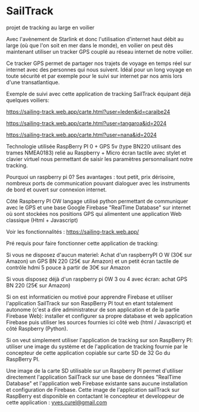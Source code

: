 # SailTrack
projet de tracking au large en voilier

Avec l'avènement de Starlink et donc l'utilisation d'internet haut débit au large (où que l'on soit en mer dans le monde), en voilier on peut dès maintenant utiliser un tracker GPS couplé au réseau internet de notre voilier. 

Ce tracker GPS permet de partager nos trajets de voyage en temps réel sur internet avec des personnes qui nous suivent. Idéal pour un long voyage en toute sécurité et par exemple pour le suivi sur internet par nos amis lors d'une transatlantique.

Exemple de suivi avec cette application de tracking SailTrack équipant déjà quelques voiliers:

https://sailing-track.web.app/carte.html?user=leden&id=caraibe24

https://sailing-track.web.app/carte.html?user=tangaroa&id=2024

https://sailing-track.web.app/carte.html?user=nana&id=2024

Technologie utilisée
RaspBerry PI 0 + GPS 5v (type BN220 utilisant des trames NMEA0183) relié au Raspberry + Micro écran tactile avec stylet et clavier virtuel nous permettant de saisir les paramètres personnalisant notre tracking.

Pourquoi un raspberry pi 0? Ses avantages : tout petit, prix dérisoire, nombreux ports de communication pouvant dialoguer avec les instruments de bord et ouvert sur connexion internet.

Côté Raspberry PI OW langage utilisé python permettant de communiquer avec le GPS et une base Google Firebase "RealTime Database" sur internet où sont stockées nos positions GPS qui alimentent une application Web classique (Html + Javascript)

Voir les fonctionnalités :
https://sailing-track.web.app/

Pré requis pour faire fonctionner cette application de tracking: 

Si vous ne disposez d'aucun materiel: Achat d'un raspberryPI O W (30€ sur Amazon) un GPS BN 220 (25€ sur Amazon) et un petit écran tactile de contrôle hdmi 5 pouce à partir de 30€ sur Amazon

Si vous disposez déjà d'un raspberry pi 0W 3 ou 4 avec écran: achat GPS BN 220 (25€ sur Amazon)


Si on est informaticien ou motivé pour apprendre Firebase et utiliser l'application SailTrack sur son RaspBerry PI  tout en etant totalement autonome  (c'est a dire administrateur de son application et de la partie Firebase Web):
installer et configurer sa propre database et web application Firebase puis utiliser les sources fournies ici côté web (html / Javascript)  et côté Raspberry (Python).

Si on veut simplement utiliser l'application de tracking sur son RaspBerry PI:  utiliser une image du système et de l'application de tracking fournie par le concepteur de cette application copiable sur carte SD de 32 Go du RaspBerry PI.

Une image de la carte SD utilisable sur un Raspberry PI permet d'utiliser directement l'application SailTrack sur une base de données "RealTime Database" et l'application web Firebase existante sans aucune installation et configuration de Firebase. Cette image de l'application sailTrack sur RaspBerry est disponible en contactant le concepteur et developpeur de cette application : yves.curel@gmail.com





